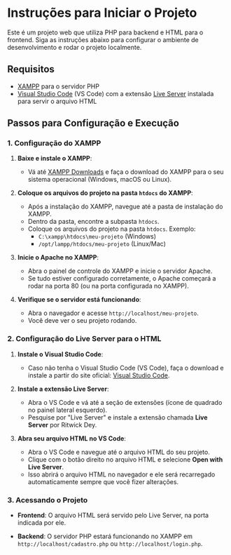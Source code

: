 # Instruções para Iniciar o Projeto

Este é um projeto web que utiliza PHP para backend e HTML para o frontend. Siga as instruções abaixo para configurar o ambiente de desenvolvimento e rodar o projeto localmente.

## Requisitos

- [XAMPP](https://www.apachefriends.org/index.html) para o servidor PHP
- [Visual Studio Code](https://code.visualstudio.com/) (VS Code) com a extensão [Live Server](https://marketplace.visualstudio.com/items?itemName=ritwickdey.LiveServer) instalada para servir o arquivo HTML

## Passos para Configuração e Execução

### 1. Configuração do XAMPP

1. **Baixe e instale o XAMPP**:
   - Vá até [XAMPP Downloads](https://www.apachefriends.org/index.html) e faça o download do XAMPP para o seu sistema operacional (Windows, macOS ou Linux).
   
2. **Coloque os arquivos do projeto na pasta `htdocs` do XAMPP**:
   - Após a instalação do XAMPP, navegue até a pasta de instalação do XAMPP.
   - Dentro da pasta, encontre a subpasta `htdocs`.
   - Coloque os arquivos do projeto na pasta `htdocs`. Exemplo: 
     - `C:\xampp\htdocs\meu-projeto` (Windows)
     - `/opt/lampp/htdocs/meu-projeto` (Linux/Mac)

3. **Inicie o Apache no XAMPP**:
   - Abra o painel de controle do XAMPP e inicie o servidor Apache.
   - Se tudo estiver configurado corretamente, o Apache começará a rodar na porta 80 (ou na porta configurada no XAMPP).

4. **Verifique se o servidor está funcionando**:
   - Abra o navegador e acesse `http://localhost/meu-projeto`.
   - Você deve ver o seu projeto rodando.

### 2. Configuração do Live Server para o HTML

1. **Instale o Visual Studio Code**:
   - Caso não tenha o Visual Studio Code (VS Code), faça o download e instale a partir do site oficial: [Visual Studio Code](https://code.visualstudio.com/).

2. **Instale a extensão Live Server**:
   - Abra o VS Code e vá até a seção de extensões (ícone de quadrado no painel lateral esquerdo).
   - Pesquise por "Live Server" e instale a extensão chamada **Live Server** por Ritwick Dey.

3. **Abra seu arquivo HTML no VS Code**:
   - Abra o VS Code e navegue até o arquivo HTML do seu projeto.
   - Clique com o botão direito no arquivo HTML e selecione **Open with Live Server**.
   - Isso abrirá o arquivo HTML no navegador e ele será recarregado automaticamente sempre que você fizer alterações.

### 3. Acessando o Projeto

- **Frontend**: O arquivo HTML será servido pelo Live Server, na porta indicada por ele.
  
- **Backend**: O servidor PHP estará funcionando no XAMPP em `http://localhost/cadastro.php` ou `http://localhost/login.php`.

